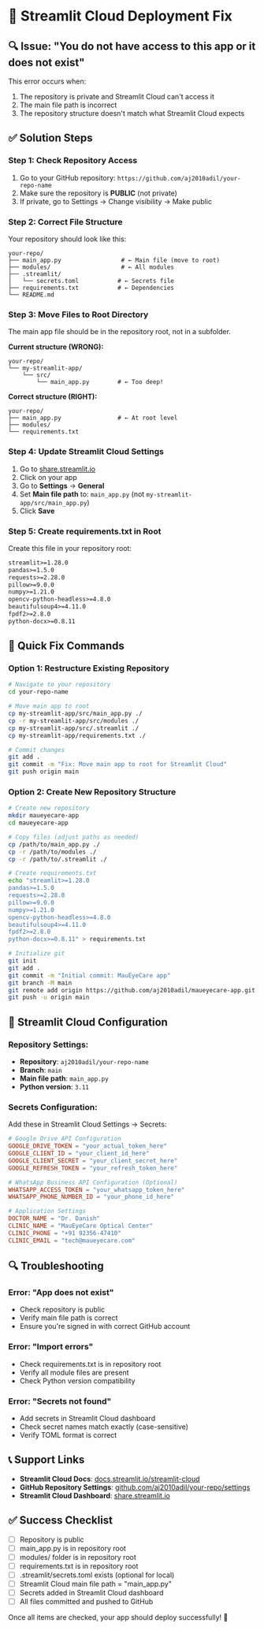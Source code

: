 # 🚀 Streamlit Cloud Deployment Fix

## 🔍 Issue: "You do not have access to this app or it does not exist"

This error occurs when:
1. The repository is private and Streamlit Cloud can't access it
2. The main file path is incorrect
3. The repository structure doesn't match what Streamlit Cloud expects

## ✅ Solution Steps

### Step 1: Check Repository Access
1. Go to your GitHub repository: `https://github.com/aj2010adil/your-repo-name`
2. Make sure the repository is **PUBLIC** (not private)
3. If private, go to Settings → Change visibility → Make public

### Step 2: Correct File Structure
Your repository should look like this:
```
your-repo/
├── main_app.py                 # ← Main file (move to root)
├── modules/                    # ← All modules
├── .streamlit/
│   └── secrets.toml           # ← Secrets file
├── requirements.txt           # ← Dependencies
└── README.md
```

### Step 3: Move Files to Root Directory
The main app file should be in the repository root, not in a subfolder.

**Current structure (WRONG):**
```
your-repo/
└── my-streamlit-app/
    └── src/
        └── main_app.py        # ← Too deep!
```

**Correct structure (RIGHT):**
```
your-repo/
├── main_app.py                # ← At root level
├── modules/
└── requirements.txt
```

### Step 4: Update Streamlit Cloud Settings
1. Go to [share.streamlit.io](https://share.streamlit.io)
2. Click on your app
3. Go to **Settings** → **General**
4. Set **Main file path** to: `main_app.py` (not `my-streamlit-app/src/main_app.py`)
5. Click **Save**

### Step 5: Create requirements.txt in Root
Create this file in your repository root:

```txt
streamlit>=1.28.0
pandas>=1.5.0
requests>=2.28.0
pillow>=9.0.0
numpy>=1.21.0
opencv-python-headless>=4.8.0
beautifulsoup4>=4.11.0
fpdf2>=2.8.0
python-docx>=0.8.11
```

## 🔧 Quick Fix Commands

### Option 1: Restructure Existing Repository
```bash
# Navigate to your repository
cd your-repo-name

# Move main app to root
cp my-streamlit-app/src/main_app.py ./
cp -r my-streamlit-app/src/modules ./
cp my-streamlit-app/src/.streamlit ./
cp my-streamlit-app/requirements.txt ./

# Commit changes
git add .
git commit -m "Fix: Move main app to root for Streamlit Cloud"
git push origin main
```

### Option 2: Create New Repository Structure
```bash
# Create new repository
mkdir maueyecare-app
cd maueyecare-app

# Copy files (adjust paths as needed)
cp /path/to/main_app.py ./
cp -r /path/to/modules ./
cp -r /path/to/.streamlit ./

# Create requirements.txt
echo "streamlit>=1.28.0
pandas>=1.5.0
requests>=2.28.0
pillow>=9.0.0
numpy>=1.21.0
opencv-python-headless>=4.8.0
beautifulsoup4>=4.11.0
fpdf2>=2.8.0
python-docx>=0.8.11" > requirements.txt

# Initialize git
git init
git add .
git commit -m "Initial commit: MauEyeCare app"
git branch -M main
git remote add origin https://github.com/aj2010adil/maueyecare-app.git
git push -u origin main
```

## 🎯 Streamlit Cloud Configuration

### Repository Settings:
- **Repository**: `aj2010adil/your-repo-name`
- **Branch**: `main`
- **Main file path**: `main_app.py`
- **Python version**: `3.11`

### Secrets Configuration:
Add these in Streamlit Cloud Settings → Secrets:
```toml
# Google Drive API Configuration
GOOGLE_DRIVE_TOKEN = "your_actual_token_here"
GOOGLE_CLIENT_ID = "your_client_id_here"
GOOGLE_CLIENT_SECRET = "your_client_secret_here"
GOOGLE_REFRESH_TOKEN = "your_refresh_token_here"

# WhatsApp Business API Configuration (Optional)
WHATSAPP_ACCESS_TOKEN = "your_whatsapp_token_here"
WHATSAPP_PHONE_NUMBER_ID = "your_phone_id_here"

# Application Settings
DOCTOR_NAME = "Dr. Danish"
CLINIC_NAME = "MauEyeCare Optical Center"
CLINIC_PHONE = "+91 92356-47410"
CLINIC_EMAIL = "tech@maueyecare.com"
```

## 🔍 Troubleshooting

### Error: "App does not exist"
- Check repository is public
- Verify main file path is correct
- Ensure you're signed in with correct GitHub account

### Error: "Import errors"
- Check requirements.txt is in repository root
- Verify all module files are present
- Check Python version compatibility

### Error: "Secrets not found"
- Add secrets in Streamlit Cloud dashboard
- Check secret names match exactly (case-sensitive)
- Verify TOML format is correct

## 📞 Support Links

- **Streamlit Cloud Docs**: [docs.streamlit.io/streamlit-cloud](https://docs.streamlit.io/streamlit-cloud)
- **GitHub Repository Settings**: [github.com/aj2010adil/your-repo/settings](https://github.com/aj2010adil/your-repo/settings)
- **Streamlit Cloud Dashboard**: [share.streamlit.io](https://share.streamlit.io)

## ✅ Success Checklist

- [ ] Repository is public
- [ ] main_app.py is in repository root
- [ ] modules/ folder is in repository root
- [ ] requirements.txt is in repository root
- [ ] .streamlit/secrets.toml exists (optional for local)
- [ ] Streamlit Cloud main file path = "main_app.py"
- [ ] Secrets added in Streamlit Cloud dashboard
- [ ] All files committed and pushed to GitHub

Once all items are checked, your app should deploy successfully! 🎉